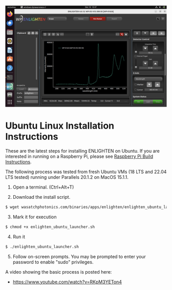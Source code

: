 ![Ubuntu 22.04 Screenshot](images/screenshot-ubuntu-22.04.png)

# Ubuntu Linux Installation Instructions

These are the latest steps for installing ENLIGHTEN on Ubuntu. If you are interested in running on a Raspberry Pi, please see [Raspberry Pi Build Instructions](https://github.com/WasatchPhotonics/ENLIGHTEN/blob/main/docs/BUILD_RPI.md).

The following process was tested from fresh Ubuntu VMs (18 LTS and 22.04 LTS tested) running under Parallels 20.1.2 on MacOS 15.1.1.

1. Open a terminal. (Ctrl+Alt+T)

2. Download the install script.

```bash
$ wget wasatchphotonics.com/binaries/apps/enlighten/enlighten_ubuntu_launcher.sh
```

3. Mark it for execution

```bash
$ chmod +x enlighten_ubuntu_launcher.sh
```

4. Run it

```bash
$ ./enlighten_ubuntu_launcher.sh
```

5. Follow on-screen prompts. You may be prompted to enter your password to enable "sudo" privileges.

A video showing the basic process is posted here:

- https://www.youtube.com/watch?v=RKpM3YETon4

